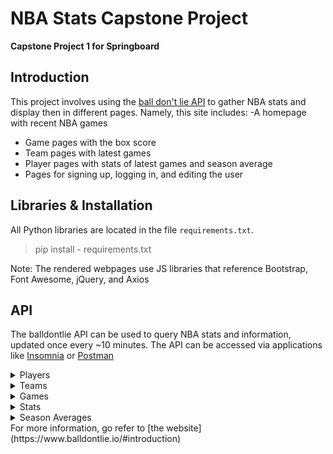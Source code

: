 # NBA Stats Capstone Project
**Capstone Project 1 for Springboard**

## Introduction
This project involves using the [ball don't lie API](https://ball-dont-lie.herokuapp.com/) to gather NBA stats and display then in different pages. Namely, this site includes:
-A homepage with recent NBA games
- Game pages with the box score
- Team pages with latest games
- Player pages with stats of latest games and season average
- Pages for signing up, logging in, and editing the user

## Libraries & Installation
All Python libraries are located in the file `requirements.txt`. 
> pip install - requirements.txt

Note: The rendered webpages use JS libraries that reference Bootstrap, Font Awesome, jQuery, and Axios

## API
The balldontlie API can be used to query NBA stats and information, updated once every ~10 minutes. The API can be accessed via applications like [Insomnia](https://insomnia.rest/) or [Postman](https://www.postman.com/)
<details>
  <summary>Players</summary>
  <strong>GET </strong> https://www.balldontlie.io/api/v1/players
</details>
<details>
  <summary>Teams</summary>
  <strong>GET </strong> https://www.balldontlie.io/api/v1/teams
</details>
<details>
  <summary>Games</summary>
  <strong>GET </strong> https://www.balldontlie.io/api/v1/games
</details>
<details>
  <summary>Stats</summary>
  <strong>GET </strong> https://www.balldontlie.io/api/v1/stats
</details>
<details>
  <summary>Season Averages</summary>
  <strong>GET </strong> https://www.balldontlie.io/api/v1/season_averages
</details>
For more information, go refer to [the website](https://www.balldontlie.io/#introduction)

## 
